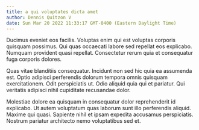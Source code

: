 ```yaml
---
title: a qui voluptates dicta amet
author: Dennis Quitzon V
date: Sun Mar 20 2022 11:33:17 GMT-0400 (Eastern Daylight Time)
---
```

Ducimus eveniet eos facilis. Voluptas enim qui est voluptas corporis quisquam possimus. Qui quas occaecati labore sed repellat eos explicabo. Numquam provident quasi repellat. Consectetur rerum quia et consequatur fuga corporis dolores.

 Quas vitae blanditiis consequatur. Incidunt non sed hic quia ea assumenda est. Optio adipisci perferendis dolorum tempora omnis quisquam exercitationem. Odit perspiciatis ut. Odio aliquid quia qui et pariatur. Qui veritatis adipisci nihil cupiditate recusandae dolor.

 Molestiae dolore ea quisquam in consequatur dolor reprehenderit id explicabo. Ut autem voluptatum quas laborum sunt illo perferendis aliquid. Maxime qui quasi. Sapiente nihil et ipsam expedita accusamus perspiciatis. Nostrum pariatur architecto nemo voluptatibus sed et.